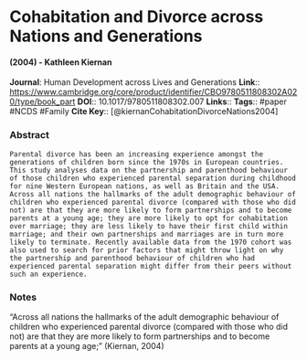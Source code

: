 # Cohabitation and Divorce across Nations and Generations
#### (2004) - Kathleen Kiernan
**Journal**: Human Development across Lives and Generations
**Link**:: https://www.cambridge.org/core/product/identifier/CBO9780511808302A020/type/book_part
**DOI**:: 10.1017/9780511808302.007
**Links**:: 
**Tags**:: #paper #NCDS #Family 
**Cite Key**:: [@kiernanCohabitationDivorceNations2004]

### Abstract

```
Parental divorce has been an increasing experience amongst the generations of children born since the 1970s in European countries. This study analyses data on the partnership and parenthood behaviour of those children who experienced parental separation during childhood for nine Western European nations, as well as Britain and the USA. Across all nations the hallmarks of the adult demographic behaviour of children who experienced parental divorce (compared with those who did not) are that they are more likely to form partnerships and to become parents at a young age; they are more likely to opt for cohabitation over marriage; they are less likely to have their first child within marriage; and their own partnerships and marriages are in turn more likely to terminate. Recently available data from the 1970 cohort was also used to search for prior factors that might throw light on why the partnership and parenthood behaviour of children who had experienced parental separation might differ from their peers without such an experience.
```

### Notes

“Across all nations the hallmarks of the adult demographic behaviour of children who experienced parental divorce (compared with those who did not) are that they are more likely to form partnerships and to become parents at a young age;” (Kiernan, 2004)